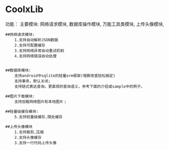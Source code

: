# CoolxLib
功能：
    主要模块:
        网络请求模块,
        数据库操作模块,
        万能工具类模块,
        上传头像模块,
      
    
    ##网络请求模块:
        1.支持自动解析JSON数据
        2.支持可配置缓存
        3.支持网络异常自动重试机制
        4.支持网络错误自动处理
       
        
    ##数据库模块:
        支持android中sqlite的轻量orm框架(增删改查轻松搞定) 
        支持事务，默认关闭;
        支持链式表达查询，更直观的查询语义，参考下面的介绍或sample中的例子。
     
    ##图片下载模块:   
        支持加载网络图片和本地图片；
        
    ##轻量级缓存模块:
        5.支持轻量级缓存,随处缓存
        
    ##上传头像模块
        1.支持裁剪,压缩
        2.支持头像缓存
        3.支持一行代码上传头像
        
    

    
    
    
    
